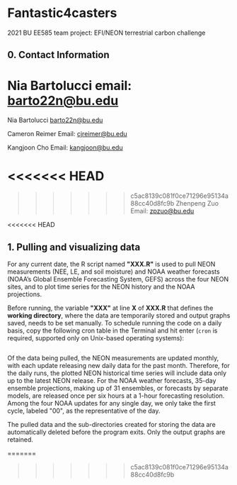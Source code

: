 # Fantastic4casters 

2021 BU EE585 team project: EFI/NEON terrestrial carbon challenge 

## 0. Contact Information










Nia Bartolucci
email: barto22n@bu.edu
=======
Nia Bartolucci
barto22n@bu.edu

Cameron Reimer
Email: cjreimer@bu.edu 

Kangjoon Cho
Email: kangjoon@bu.edu

<<<<<<< HEAD
=======


>>>>>>> c5ac8139c081f0ce71296e95134a88cc40d8fc9b
Zhenpeng Zuo
Email: zpzuo@bu.edu



<<<<<<< HEAD
## 1. Pulling and visualizing data

For any current date, the R script named **"XXX.R"** is used to pull NEON measurements (NEE, LE, and soil moisture) and NOAA weather forecasts (NOAA’s Global Ensemble Forecasting System, GEFS) across the four NEON sites, and to plot time series for the NEON history and the NOAA projections. 

Before running, the variable **"XXX"**  at line **X** of **XXX.R** that defines the **working directory**, where the data are temporarily stored and output graphs saved, needs to be set manually. To schedule running the code on a daily basis, copy the following cron table in the Terminal and hit enter (`cron` is required, supported only on Unix-based operating systems): 

```

```

Of the data being pulled, the NEON measurements are updated monthly, with each update releasing new daily data for the past month. Therefore, for the daily runs, the plotted NEON historical time series will include data only up to the latest NEON release. For the NOAA weather forecasts, 35-day ensemble projections, making up of 31 ensembles, or forecasts by separate models, are released once per six hours at a 1-hour forecasting resolution. Among the four NOAA updates for any single day, we only take the first cycle, labeled "00", as the representative of the day. 

The pulled data and the sub-directories created for storing the data are automatically deleted before the program exits. Only the output graphs are retained. 

=======
>>>>>>> c5ac8139c081f0ce71296e95134a88cc40d8fc9b
